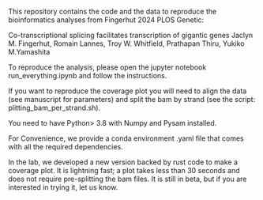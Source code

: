 This repository contains the code and the data to reproduce the bioinformatics analyses from Fingerhut 2024 PLOS Genetic:

Co-transcriptional splicing facilitates transcription of gigantic genes
Jaclyn M. Fingerhut, Romain Lannes, Troy W. Whitfield, Prathapan Thiru, Yukiko M.Yamashita

To reproduce the analysis, please open the jupyter notebook run_everything.ipynb and follow the instructions.

If you want to reproduce the coverage plot you will need to align the data (see manuscript for parameters) and split the bam by strand (see the script: plitting_bam_per_strand.sh).

You need to have Python> 3.8 with Numpy and Pysam installed.

For Convenience, we provide a conda environment .yaml file that comes with all the required dependencies.

In the lab, we developed a new version backed by rust code to make a coverage plot. It is lightning fast; a plot takes less than 30 seconds and does not require pre-splitting the bam files. It is still in beta, but if you are interested in trying it, let us know.




